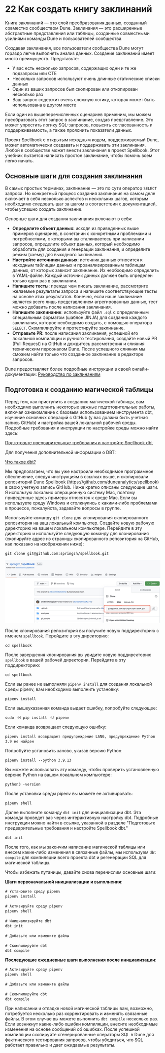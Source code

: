 # 22 Как создать книгу заклинаний

Книга заклинаний — это слой преобразования данных, созданный совместно сообществом Dune. Заклинания — это расширенные абстрактные представления или таблицы, созданные совместными усилиями команды Dune и пользователей сообщества.

Создавая заклинания, все пользователи сообщества Dune могут гораздо легче выполнять анализ данных. Создание заклинаний имеет много преимуществ. Представьте:

- У вас есть несколько запросов, содержащих одни и те же подзапросы или CTE
- Несколько запросов используют очень длинные статические списки данных
- Один из ваших запросов был скопирован или откопирован несколько раз
- Ваш запрос содержит очень сложную логику, которая может быть использована в другом месте

Если один из вышеперечисленных сценариев применим, мы можем преобразовать этот запрос в заклинание, создав представление. Это может упростить логику SQL-запросов, повысить согласованность и поддерживаемость, а также прояснить показатели данных.

Проект Spellbook с открытым исходным кодом, поддерживаемый Dune, может автоматически создавать и поддерживать эти заклинания. Любой в сообществе может внести заклинания в проект Spellbook. Этот учебник пытается написать простое заклинание, чтобы помочь всем легко начать.

## Основные шаги для создания заклинания

В самых простых терминах, заклинание — это по сути оператор `SELECT` запроса. Но конкретный процесс создания заклинания на самом деле включает в себя несколько аспектов и нескольких шагов, которым необходимо следовать шаг за шагом в соответствии с документацией, чтобы успешно создать заклинание.

Основные шаги для создания заклинания включают в себя:

- **Определите объект данных**: исходя из приведенных выше примеров сценариев, в сочетании с конкретными проблемами и потребностями, с которыми вы сталкиваетесь при написании запросов, определите объект данных, который необходимо обработать для создания и генерации заклинания, и определите режим (схему) для выходного заклинания.
- **Настройте источники данных**: источник данных относится к исходным таблицам данных и проанализированным таблицам данных, от которых зависит заклинание. Их необходимо определить в YAML-файле. Каждый источник данных должен быть определен только один раз в заклинании.
- **Напишите тесты**: прежде чем писать заклинание, рассмотрите желаемые результаты запроса и напишите соответствующие тесты на основе этих результатов. Конечно, если наше заклинание является всего лишь представлением агрегированных данных, тест можно добавить после написания заклинания.
- **Напишите заклинание**: используйте файл `.sql` с определенным специальным форматом (шаблон JINJA) для создания каждого заклинания, которое необходимо создать, с помощью оператора `SELECT`. Скомпилируйте и протестируйте заклинание.
- **Отправьте PR**: после написания заклинания, успешной его локальной компиляции и ручного тестирования, создайте новый PR (Pull Request) на GitHub и дождитесь рассмотрения и слияния техническим персоналом Dune. После успешного слияния мы сможем найти только что созданное заклинание в редакторе запросов.

Dune предоставляет более подробные инструкции в своей онлайн-документации: [Руководство по заклинаниям](https://dune.com/docs/zh/spellbook/getting-started/)

## Подготовка к созданию магической таблицы

Перед тем, как приступить к созданию магической таблицы, вам необходимо выполнить некоторые важные подготовительные работы, включая ознакомление с базовым использованием инструмента dbt, изучение основных операций с GitHub (у вас должна быть учетная запись GitHub) и настройка вашей локальной рабочей среды. Подробные требования и инструкции по настройке среды можно найти здесь:

[Подготовьте предварительные требования и настройте Spellbook dbt](https://dune.com/docs/spellbook/1-do-some-prerequisites%20and-set-up-Spellbook-dbt/)

Для получения дополнительной информации о DBT:

[Что такое dbt?](https://docs.getdbt.com/docs/introduction)

Мы предполагаем, что вы уже настроили необходимое программное обеспечение, следуя инструкциям в ссылках выше, и скопировали репозиторий Dune Spellbook (https://github.com/duneanalytics/spellbook) в свою учетную запись GitHub. Ниже кратко описаны следующие шаги. Я использую локально операционную систему Mac, поэтому приведенные здесь примеры относятся к среде Mac. Если вы используете среду Windows и столкнулись с какими-либо проблемами в процессе, пожалуйста, задавайте вопросы в группе.

Используйте команду `git clone` для клонирования скопированного репозитория на ваш локальный компьютер. Создайте новую рабочую директорию на вашем локальном компьютере. Перейдите в эту директорию и используйте следующую команду для клонирования (скопируйте адрес из страницы скопированного репозитория на GitHub, как показано на изображении ниже):

```
git clone git@github.com:springzh/spellbook.git
```

![](img/ch22_image_00.jpg)

После клонирования репозитория вы получите новую поддиректорию с именем `spellbook`. Перейдите в эту директорию:

```
cd spellbook
```

После завершения клонирования вы увидите новую поддиректорию `spellbook` в вашей рабочей директории. Перейдите в эту поддиректорию:

```
cd spellbook
```

Если вы ранее не выполняли `pipenv install` для создания локальной среды pipenv, вам необходимо выполнить установку:

```
pipenv install
```

Если вышеуказанная команда выдает ошибку, попробуйте следующее:

```
sudo -H pip install -U pipenv
```

Если команда возвращает следующую ошибку:

```
pipenv install возвращает предупреждение LANG, предупреждение Python 3.9 не найден
```

Попробуйте установить заново, указав версию Python:

```
pipenv install --python 3.9.13
```

Вы можете использовать эту команду, чтобы проверить установленную версию Python на вашем локальном компьютере:

```
python3 -version
```

После установки среды pipenv вы можете ее активировать:

```
pipenv shell
```

Далее выполните команду `dbt init` для инициализации dbt. Эта команда проведет вас через интерактивную настройку dbt. Подробные инструкции можно найти в ссылке, указанной в разделе "Подготовьте предварительные требования и настройте Spellbook dbt."

```
dbt init
```

После того, как мы закончим написание магической таблицы или внесем какие-либо изменения в связанные файлы, мы используем `dbt compile` для компиляции всего проекта dbt и регенерации SQL для магической таблицы.

Чтобы избежать путаницы, давайте снова перечислим основные шаги:

**Шаги первоначальной инициализации и выполнения:**

```
# Установите среду pipenv
pipenv install

# Активируйте среду pipenv
pipenv shell

# Инициализируйте dbt
dbt init

# Добавьте или измените файлы

# Скомпилируйте dbt
dbt compile
```

**Последующие ежедневные шаги выполнения после инициализации:**

```
# Активируйте среду pipenv
pipenv shell

# Добавьте или измените файлы

# Скомпилируйте dbt
dbt compile
```

При написании и отладке новой магической таблицы вам, возможно, потребуется несколько раз корректировать и изменять связанные файлы. В этом случае вы можете выполнить `dbt compile` несколько раз. Если возникнут какие-либо ошибки компиляции, внесите необходимые изменения на основе сообщений об ошибках. После успешной компиляции скопируйте сгенерированные операторы SQL в Dune для фактического тестирования запросов, чтобы убедиться, что SQL работает правильно и дает ожидаемые результаты.
